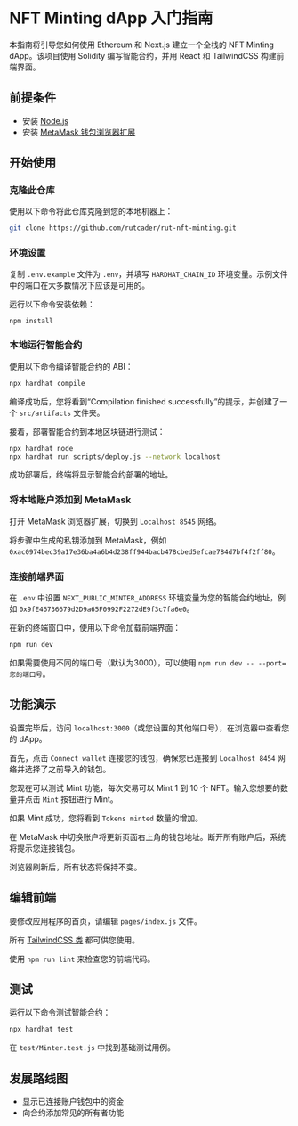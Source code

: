 # NFT Minting dApp 入门指南

本指南将引导您如何使用 Ethereum 和 Next.js 建立一个全栈的 NFT Minting dApp。该项目使用 Solidity 编写智能合约，并用 React 和 TailwindCSS 构建前端界面。

## 前提条件

- 安装 [Node.js](https://nodejs.org/en/download/)
- 安装 [MetaMask 钱包浏览器扩展](https://metamask.io/download.html)

## 开始使用

### 克隆此仓库

使用以下命令将此仓库克隆到您的本地机器上：
```bash
git clone https://github.com/rutcader/rut-nft-minting.git
```

### 环境设置

复制 `.env.example` 文件为 `.env`，并填写 `HARDHAT_CHAIN_ID` 环境变量。示例文件中的端口在大多数情况下应该是可用的。

运行以下命令安装依赖：
```bash
npm install
```

### 本地运行智能合约

使用以下命令编译智能合约的 ABI：
```bash
npx hardhat compile
```
编译成功后，您将看到“Compilation finished successfully”的提示，并创建了一个 `src/artifacts` 文件夹。

接着，部署智能合约到本地区块链进行测试：
```bash
npx hardhat node
npx hardhat run scripts/deploy.js --network localhost
```
成功部署后，终端将显示智能合约部署的地址。

### 将本地账户添加到 MetaMask

打开 MetaMask 浏览器扩展，切换到 `Localhost 8545` 网络。

将步骤中生成的私钥添加到 MetaMask，例如 `0xac0974bec39a17e36ba4a6b4d238ff944bacb478cbed5efcae784d7bf4f2ff80`。

### 连接前端界面

在 `.env` 中设置 `NEXT_PUBLIC_MINTER_ADDRESS` 环境变量为您的智能合约地址，例如 `0x9fE46736679d2D9a65F0992F2272dE9f3c7fa6e0`。

在新的终端窗口中，使用以下命令加载前端界面：
```bash
npm run dev
```
如果需要使用不同的端口号（默认为3000），可以使用 `npm run dev -- --port=您的端口号`。

## 功能演示

设置完毕后，访问 `localhost:3000`（或您设置的其他端口号），在浏览器中查看您的 dApp。

首先，点击 `Connect wallet` 连接您的钱包，确保您已连接到 `Localhost 8454` 网络并选择了之前导入的钱包。

您现在可以测试 Mint 功能，每次交易可以 Mint 1 到 10 个 NFT。输入您想要的数量并点击 `Mint` 按钮进行 Mint。

如果 Mint 成功，您将看到 `Tokens minted` 数量的增加。

在 MetaMask 中切换账户将更新页面右上角的钱包地址。断开所有账户后，系统将提示您连接钱包。

浏览器刷新后，所有状态将保持不变。

## 编辑前端

要修改应用程序的首页，请编辑 `pages/index.js` 文件。

所有 [TailwindCSS 类](https://tailwindcss.com/docs) 都可供您使用。

使用 `npm run lint` 来检查您的前端代码。

## 测试

运行以下命令测试智能合约：
```bash
npx hardhat test
```
在 `test/Minter.test.js` 中找到基础测试用例。

## 发展路线图

- 显示已连接账户钱包中的资金
- 向合约添加常见的所有者功能